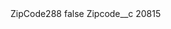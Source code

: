 <?xml version="1.0" encoding="UTF-8"?>
<CustomMetadata xmlns="http://soap.sforce.com/2006/04/metadata" xmlns:xsi="http://www.w3.org/2001/XMLSchema-instance" xmlns:xsd="http://www.w3.org/2001/XMLSchema">
    <label>ZipCode288</label>
    <protected>false</protected>
    <values>
        <field>Zipcode__c</field>
        <value xsi:type="xsd:string">20815</value>
    </values>
</CustomMetadata>
